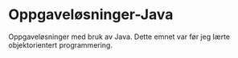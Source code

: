 # Oppgaveløsninger-Java 
Oppgaveløsninger med bruk av Java. Dette emnet var før jeg lærte objektorientert programmering. 
